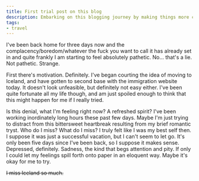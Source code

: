 ```yaml
---
title: First trial post on this blog
description: Embarking on this blogging journey by making things more complicated than it needs to be. Also, post vacation depression.
tags:
- travel
---
```


 I've been back home for three days now and the complacency/boredom/whatever the fuck you want to call it has already set in and quite frankly I am starting to feel absolutely pathetic. No... that's a lie. Not pathetic. Strange.

 First there's motivation. Definitely. I've began courting the idea of moving to Iceland, and have gotten to second base with the immigration website today. It doesn't look unfeasible, but definitely not easy either. I've been quite fortunate all my life though, and am just spoiled enough to think that this might happen for me if I really tried.

 Is this denial, what I'm feeling right now? A refreshed spirit? I've been working inordinately long hours these past few days. Maybe I'm just trying to distract from this bittersweet heartbreak resulting from my brief romantic tryst. Who do I miss? What do I miss? I truly felt like I was my best self then. I suppose it was just a successful vacation, but I can't seem to let go. It's only been five days since I've been back, so I suppose it makes sense. Depressed, definitely. Sadness, the kind that begs attention and pity. If only I could let my feelings spill forth onto paper in an eloquent way. Maybe it's okay for me to try.

 ~~I miss Iceland so much.~~
